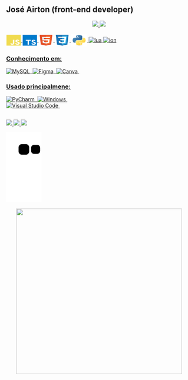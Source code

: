 ## José Airton (front-end developer)
<div align="center">
  <a href="https://joseairtonribeiro">
  <img height="180em" src="https://github-readme-stats.vercel.app/api?username=joseairtonribeiro&show_icons=true&theme=dracula&include_all_commits=true&count_private=true"/>
  <img height="180em" src="https://github-readme-stats.vercel.app/api/top-langs/?username=joseairtonribeiro&layout=compact&langs_count=7&theme=dracula"/>
</div>
<div style="display: inline_block"><br>
  <img align="center" alt="Js" height="30" width="40" src="https://raw.githubusercontent.com/devicons/devicon/master/icons/javascript/javascript-plain.svg">
  <img align="center" alt="Ts" height="30" width="40" src="https://raw.githubusercontent.com/devicons/devicon/master/icons/typescript/typescript-plain.svg">
  <img align="center" alt="HTML" height="30" width="40" src="https://raw.githubusercontent.com/devicons/devicon/master/icons/html5/html5-original.svg">
  <img align="center" alt="CSS" height="30" width="40" src="https://raw.githubusercontent.com/devicons/devicon/master/icons/css3/css3-original.svg">
  <img align="center" alt="Pyt" height="34" width="44" src="https://raw.githubusercontent.com/devicons/devicon/master/icons/python/python-original.svg">
  <img align="center" alt="lua" height="33" width="33" src="https://upload.wikimedia.org/wikipedia/commons/thumb/c/cf/Lua-Logo.svg/128px-Lua-Logo.svg.png">
  <img align="center" alt="ion" height="33" width="33" src="https://images.prismic.io/ionicframeworkcom/8e664efd-fcfd-4040-a3aa-cb1f4a5da31e_ionic-io-index-app-dev-ionic-logo.png?auto=compress,format">
</div>

<div>

### Conhecimento em:
![MySQL](https://img.shields.io/badge/-mysql-0D1117?style=for-the-badge&logo=mysql&labelColor=0D1117)&nbsp;
![Figma](https://img.shields.io/badge/-figma-0D1117?style=for-the-badge&logo=figma&labelColor=0D1117)&nbsp;
![Canva](https://img.shields.io/badge/-Canva-0D1117?style=for-the-badge&logo=Canva&labelColor=0D1117)&nbsp;

### Usado principalmene:
![PyCharm](https://img.shields.io/badge/-PyCharm-0D1117?style=for-the-badge&logo=PyCharm&labelColor=0D1117)&nbsp;
![Windows](https://img.shields.io/badge/-Windows-0D1117?style=for-the-badge&logo=windows&labelColor=0D1117)&nbsp;  
![Visual Studio Code](https://img.shields.io/badge/-Visual%20Studio%20Code-0D1117?style=for-the-badge&logo=visual-studio-code&logoColor=007ACC&labelColor=0D1117)&nbsp;
</div>  
  
  ##
 
<div> 
  <a href="https://www.instagram.com/jjoseairton889328/" target="_blank">
    <img src="https://img.shields.io/badge/-Instagram-%23E4405F?style=for-the-badge&logo=instagram&logoColor=white" target="_blank">
  </a>
  
  <a href="mailto:joseairtonrjunior@gmail.com">
    <img src="https://img.shields.io/badge/-Gmail-%23333?style=for-the-badge&logo=gmail&logoColor=white" target="_blank">
  </a>
  
  <a href="https://www.linkedin.com/in/jos%C3%A9-airton-ribeiro-junior-958729247" target="_blank">
    <img src="https://img.shields.io/badge/-LinkedIn-%230077B5?style=for-the-badge&logo=linkedin&logoColor=white" target="_blank">
  </a> 
  
![Snake animation](https://github.com/joseairtonribeiro/joseairtonribeiro/blob/output/github-contribution-grid-snake.svg)
  
</div>

<div align="center">
  <img height="450" width="450" src="https://1.bp.blogspot.com/-ARmfR7gbJqM/VQ8d4lLuqLI/AAAAAAAAOkE/vgLq_VurSD4/s1600/8%2Bbit%2B3.gif" target="_blank">
</div>
